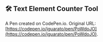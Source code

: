 ## 🛠️ Text Element Counter Tool

A Pen created on CodePen.io. Original URL: [https://codepen.io/jguarato/pen/PoWdoJO](https://codepen.io/jguarato/pen/PoWdoJO).


